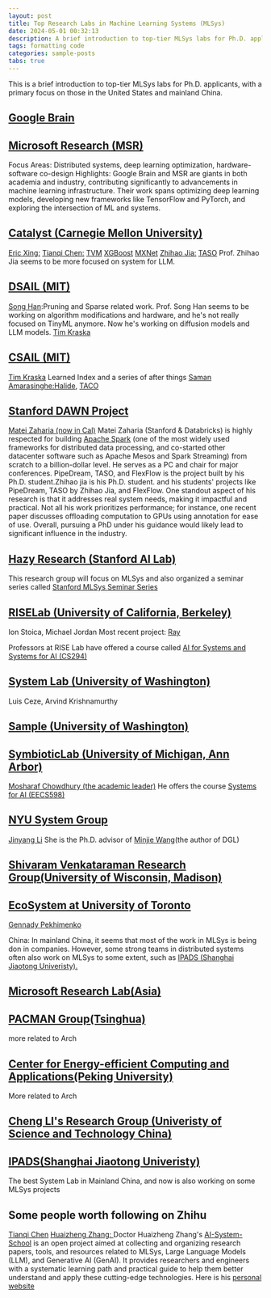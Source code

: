 ```yaml
---
layout: post
title: Top Research Labs in Machine Learning Systems (MLSys)
date: 2024-05-01 00:32:13
description: A brief introduction to top-tier MLSys labs for Ph.D. applicants.
tags: formatting code
categories: sample-posts
tabs: true
---
```

This is a brief introduction to top-tier MLSys labs for Ph.D. applicants, with a primary focus on those in the United States and mainland China.

## [Google Brain](https://research.google/)

## [Microsoft Research (MSR)](https://www.microsoft.com/en-us/research/)
Focus Areas: Distributed systems, deep learning optimization, hardware-software co-design
Highlights: Google Brain and MSR are giants in both academia and industry, contributing significantly to advancements in machine learning infrastructure. Their work spans optimizing deep learning models, developing new frameworks like TensorFlow and PyTorch, and exploring the intersection of ML and systems.

## [Catalyst (Carnegie Mellon University)](https://catalyst.cs.cmu.edu/)
[Eric Xing:](https://www.cs.cmu.edu/~epxing/)
[Tianqi Chen:](https://tqchen.com/) [TVM](https://www.usenix.org/conference/osdi18/presentation/chen) [XGBoost](https://arxiv.org/abs/1603.02754) [MXNet](https://www.arxiv.org/abs/1512.01274)
[Zhihao Jia:](https://www.cs.cmu.edu/~zhihaoj2/) [TASO](chrome-extension://efaidnbmnnnibpcajpcglclefindmkaj/https://cs.stanford.edu/~padon/taso-sosp19.pdf) Prof. Zhihao Jia seems to be more focused on system for LLM.


## [DSAIL (MIT)](https://dsail.csail.mit.edu/)
[Song Han](https://hanlab.mit.edu/songhan):Pruning and Sparse related work. Prof. Song Han seems to be working on algorithm modifications and hardware, and he's not really focused on TinyML anymore. Now he's working on diffusion models and LLM models.
[Tim Kraska](https://people.csail.mit.edu/kraska/)


## [CSAIL (MIT)](https://www.csail.mit.edu/)
[Tim Kraska](https://people.csail.mit.edu/kraska/) Learned Index and a series of after things
[Saman Amarasinghe:](https://www.csail.mit.edu/person/saman-amarasinghe)[Halide](chrome-extension://efaidnbmnnnibpcajpcglclefindmkaj/https://people.csail.mit.edu/jrk/halide-pldi13.pdf), [TACO](https://tacos.libraries.mit.edu/)

## [Stanford DAWN Project](https://dawn.cs.stanford.edu/)
[Matei Zaharia (now in Cal)](https://people.eecs.berkeley.edu/~matei/) Matei Zaharia (Stanford & Databricks) is highly respected for building [Apache Spark](https://spark.apache.org/) (one of the most widely used frameworks for distributed data processing, and co-started other datacenter software such as Apache Mesos and Spark Streaming) from scratch to a billion-dollar level. He serves as a PC and chair for major conferences. PipeDream, TASO, and FlexFlow is the project built by his Ph.D. student.Zhihao jia is his Ph.D. student. and  his students' projects like PipeDream, TASO by Zhihao Jia, and FlexFlow. One standout aspect of his research is that it addresses real system needs, making it impactful and practical. Not all his work prioritizes performance; for instance, one recent paper discusses offloading computation to GPUs using annotation for ease of use. Overall, pursuing a PhD under his guidance would likely lead to significant influence in the industry.


## [Hazy Research (Stanford AI Lab)](https://hazyresearch.stanford.edu/index)
This research group will focus on MLSys and also organized a seminar series called [Stanford MLSys Seminar Series](https://mlsys.stanford.edu/)

## [RISELab (University of California, Berkeley)](https://rise.cs.berkeley.edu/)
Ion Stoica, Michael Jordan
Most recent project: [Ray](https://rise.cs.berkeley.edu/projects/ray/)

Professors at RISE Lab have offered a course called [AI for Systems and Systems for AI (CS294)](https://ucbrise.github.io/cs294-ai-sys-fa19/)


## [System Lab (University of Washington)](https://www.cs.washington.edu/research/systems)
Luis Ceze, Arvind Krishnamurthy

## [Sample (University of Washington)](https://sampl.cs.washington.edu/)

## [SymbioticLab (University of Michigan, Ann Arbor)](https://symbioticlab.org/)
[Mosharaf Chowdhury (the academic leader)](https://www.mosharaf.com/) He offers the course [Systems for AI (EECS598)](https://github.com/mosharaf/eecs598/tree/w21-ai)


## [NYU System Group](http://www.news.cs.nyu.edu/)
[Jinyang Li](https://cims.nyu.edu/people/profiles/LI_Jinyang.html) She is the Ph.D. advisor of [Minjie Wang](https://jermainewang.github.io/)(the author of DGL)

## [Shivaram Venkataraman Research Group(University of Wisconsin, Madison)](https://shivaram.org/)


## [EcoSystem at University of Toronto](https://www.cs.toronto.edu/ecosystem/)
[Gennady Pekhimenko](https://www.cs.toronto.edu/~pekhimenko/)


China:
In mainland China, it seems that most of the work in MLSys is being don in companies. However, some strong teams in distributed systems often also work on MLSys to some extent, such as [IPADS (Shanghai Jiaotong Univeristy).](https://ipads.se.sjtu.edu.cn/zh/index.html)

## [Microsoft Research Lab(Asia)](https://www.microsoft.com/en-us/research/group/systems-and-networking-research-group-asia/)

## [PACMAN Group(Tsinghua)](https://pacman.cs.tsinghua.edu.cn/)
more related to Arch

## [Center for Energy-efficient Computing and Applications(Peking University)](https://ceca.pku.edu.cn/people/index.htm)
More related to Arch

## [Cheng LI's Research Group (Univeristy of Science and Technology China)](http://staff.ustc.edu.cn/~chengli7)


## [IPADS(Shanghai Jiaotong Univeristy)](https://ipads.se.sjtu.edu.cn/zh/index.html)
The best System Lab in Mainland China, and now is also working on some MLSys projects

## Some people worth following on Zhihu
[Tianqi Chen]()
[Huaizheng Zhang: ](https://www.zhihu.com/people/zhanghuaizheng) Doctor Huaizheng Zhang's [AI-System-School](https://github.com/HuaizhengZhang/AI-System-School) is an open project aimed at collecting and organizing research papers, tools, and resources related to MLSys, Large Language Models (LLM), and Generative AI (GenAI). It provides researchers and engineers with a systematic learning path and practical guide to help them better understand and apply these cutting-edge technologies. Here is his [personal website](https://huaizheng.xyz/)